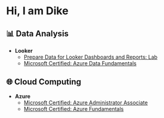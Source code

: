 <h1>Hi, I am Dike</h1>

<h2>📊 Data Analysis </h2>

- <b>Looker</b>
  - [Prepare Data for Looker Dashboards and Reports: Lab](https://github.com/DIKECC/Lookerlab)
  - [Microsoft Certified: Azure Data Fundamentals](https://github.com/DIKECC/DP-900)
  
<h2>🌐 Cloud Computing </h2>

- <b>Azure</b>
  - [Microsoft Certified: Azure Administrator Associate](https://github.com/DIKECC/Az-104)
  - [Microsoft Certified: Azure Fundamentals](https://github.com/DIKECC/Az-900)

